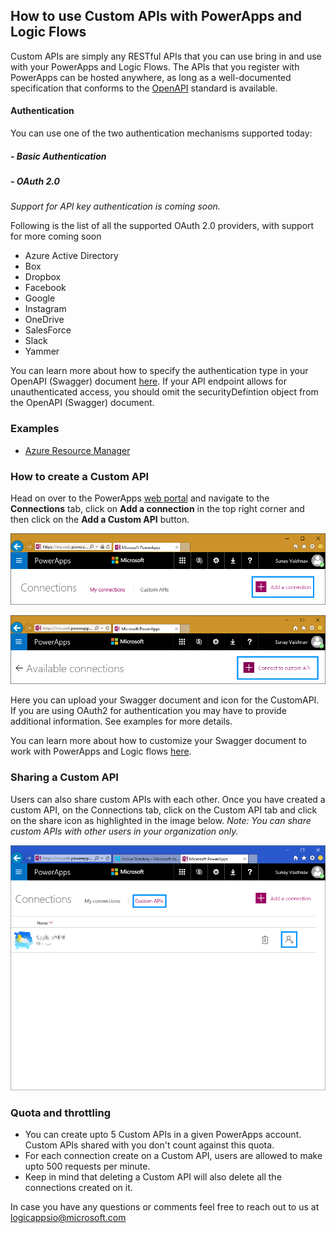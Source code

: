 ## How to use Custom APIs with PowerApps and Logic Flows

Custom APIs are simply any RESTful APIs that you can use bring in and use with your PowerApps and Logic Flows.
The APIs that you register with PowerApps can be hosted anywhere, as long as a well-documented specification that conforms to the [OpenAPI](https://openapis.org/specification) standard is available.

#### Authentication

You can use one of the two authentication mechanisms supported today: 
##### - Basic Authentication
##### - OAuth 2.0
*Support for API key authentication is coming soon.*

Following is the list of all the supported OAuth 2.0 providers, with support for more coming soon

- Azure Active Directory
- Box
- Dropbox
- Facebook
- Google
- Instagram
- OneDrive
- SalesForce
- Slack
- Yammer

You can learn more about how to specify the authentication type in your OpenAPI (Swagger) document [here](https://github.com/OAI/OpenAPI-Specification/blob/master/versions/2.0.md#securityDefinitionsObject). 
If your API endpoint allows for unauthenticated access, you should omit the securityDefintion object from the OpenAPI (Swagger) document.

### Examples
* [Azure Resource Manager](./AzureResourceManager/README.md)

### How to create a Custom API

Head on over to the PowerApps [web portal](https://web.powerapps.com) and navigate to the __Connections__ tab, click on __Add a connection__ in the top right corner and then click on the __Add a Custom API__ button.

![](./common/images/CreateNewConnection.PNG "Create Custom API")

![](./common/images/ConnectToCustomAPI.PNG "Create Custom API")

Here you can upload your Swagger document and icon for the CustomAPI. If you are using OAuth2 for authentication you may have to provide additional information. See examples for more details.

You can learn more about how to customize your Swagger document to work with PowerApps and Logic flows [here](./HowToSwagger.md).

### Sharing a Custom API
Users can also share custom APIs with each other. Once you have created a custom API, on the Connections tab, click on the Custom API tab and click on the share icon as highlighted in the image below.
*Note: You can share custom APIs with other users in your organization only.*

![](./common/images/ShareCustomAPI.PNG "Share Custom API")

### Quota and throttling

- You can create upto 5 Custom APIs in a given PowerApps account. Custom APIs shared with you don't count against this quota.
- For each connection create on a Custom API, users are allowed to make upto 500 requests per minute.
- Keep in mind that deleting a Custom API will also delete all the connections created on it. 

In case you have any questions or comments feel free to reach out to us at [logicappsio@microsoft.com](mailto:logicappsio@microsoft.com)
